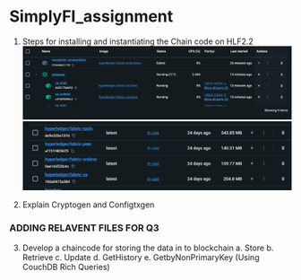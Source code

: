 # SimplyFI_assignment
1. Steps for installing and instantiating the Chain code on HLF2.2
  ![container](image.png)
  ![images](image-1.png)
  
2. Explain Cryptogen and Configtxgen

### ADDING RELAVENT FILES FOR Q3
3. Develop a chaincode for storing the data in to blockchain
a. Store
b. Retrieve
c. Update
d. GetHistory
e. GetbyNonPrimaryKey (Using CouchDB Rich Queries)
